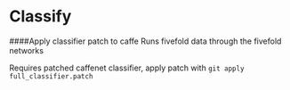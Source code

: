 # Classify


####Apply classifier patch to caffe
Runs fivefold data through the fivefold networks

Requires patched caffenet classifier, apply patch with `git apply full_classifier.patch`
